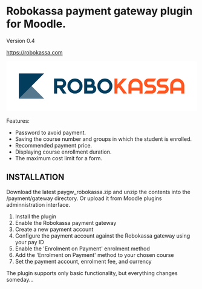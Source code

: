 # Robokassa payment gateway plugin for Moodle.

Version 0.4

https://robokassa.com

![alt text](https://raw.githubusercontent.com/Snickser/moodle-paygw_robokassa/da4ffeef22702ad4e087ca6ed78133f6c48dde65/pix/img.svg)


Features:
+ Password to avoid payment.
+ Saving the course number and groups in which the student is enrolled.
+ Recommended payment price.
+ Displaying course enrollment duration.
+ The maximum cost limit for a form.

INSTALLATION
------------
Download the latest paygw_robokassa.zip and unzip the contents into the /payment/gateway directory. Or upload it from Moodle plugins adminnistration interface.

1. Install the plugin
2. Enable the Robokassa payment gateway
3. Create a new payment account
4. Configure the payment account against the Robokassa gateway using your pay ID
5. Enable the 'Enrolment on Payment' enrolment method
6. Add the 'Enrolment on Payment' method to your chosen course
7. Set the payment account, enrolment fee, and currency

The plugin supports only basic functionality, but everything changes someday...
